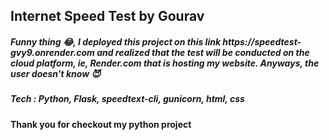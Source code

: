 <h2> Internet Speed Test by Gourav </h2>
<h5> Funny thing 😂, I deployed this project on this link <a>https://speedtest-gvy9.onrender.com</a> and realized that the test will be conducted on the cloud platform, ie, Render.com that is hosting my website. Anyways, the user doesn't know 😈</h5>
<h5>Tech : Python, Flask, speedtext-cli, gunicorn, html, css</h5>
<h4>Thank you for checkout my python project</h4>



